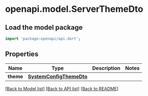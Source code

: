 # openapi.model.ServerThemeDto

## Load the model package
```dart
import 'package:openapi/api.dart';
```

## Properties
Name | Type | Description | Notes
------------ | ------------- | ------------- | -------------
**theme** | [**SystemConfigThemeDto**](SystemConfigThemeDto.md) |  | 

[[Back to Model list]](../README.md#documentation-for-models) [[Back to API list]](../README.md#documentation-for-api-endpoints) [[Back to README]](../README.md)


